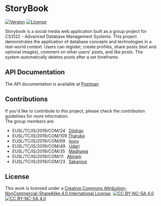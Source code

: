 # StoryBook 

[![Version](https://img.shields.io/badge/version-1.0-brightgreen.svg)](https://pypi.org/project/ad-topic-recommender/)
[![License](https://img.shields.io/badge/license-CC%20BY--NC--SA%204.0-blue.svg)](https://creativecommons.org/licenses/by-nc-sa/4.0/)

Storybook is a social media web application built as a group project for CS3122 - Advanced Database Management Systems. This project demonstrates the application of database concepts and technologies in a real-world context. Users can register, create profiles, share posts (text and optional images), comment on other users' posts, and like posts. The system automatically deletes posts after a set timeframe. 

## API Documentation

The API documentation is available at [Postman](https://www.postman.com/karunarathne/workspace/storybook/overview)

## Contributions

If you'd like to contribute to this project, please check the contribution guidelines for more information.  
The group members are: 
- EUSL/TC/IS/2019/COM/24&nbsp;&nbsp;  [Dilshan](https://github.com/dilshankarunarathne)
- EUSL/TC/IS/2019/COM/109 [Tharuka](https://github.com/NadeeTharuka)
- EUSL/TC/IS/2019/COM/69&nbsp;&nbsp; [Isuru](https://github.com/isurudayananda)
- EUSL/TC/IS/2019/COM/49&nbsp;&nbsp; [Udari](https://github.com/UdariAdhikaram)
- EUSL/TC/IS/2019/COM/35&nbsp;&nbsp; [Madhawa](https://github.com/MadhawaRathnayaka)
- EUSL/TC/IS/2019/COM/11&nbsp;&nbsp; [Abiram]()
- EUSL/TC/IS/2019/COM/23&nbsp;&nbsp; [Sakaniya](https://github.com/sakapanchu)

## License

This work is licensed under a
[Creative Commons Attribution-NonCommercial-ShareAlike 4.0 International License][cc-by-nc-sa].
[![CC BY-NC-SA 4.0][cc-by-nc-sa-shield]][cc-by-nc-sa]  
[![CC BY-NC-SA 4.0][cc-by-nc-sa-image]][cc-by-nc-sa] 

[cc-by-nc-sa]: http://creativecommons.org/licenses/by-nc-sa/4.0/
[cc-by-nc-sa-image]: https://licensebuttons.net/l/by-nc-sa/4.0/88x31.png
[cc-by-nc-sa-shield]: https://img.shields.io/badge/License-CC%20BY--NC--SA%204.0-lightgrey.svg
